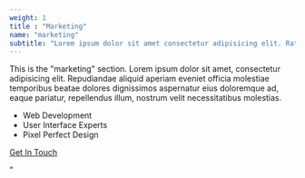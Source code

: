 ```yaml
---
weight: 1
title : "Marketing"
name: "marketing"
subtitle: "Lorem ipsum dolor sit amet consectetur adipisicing elit. Ratione voluptate laborum sapiente officiis molestiaea."
---
```

This is the "marketing" section. Lorem ipsum dolor sit amet, consectetur adipisicing elit. Repudiandae aliquid aperiam eveniet officia molestiae temporibus beatae dolores dignissimos aspernatur eius doloremque ad, eaque pariatur, repellendus illum, nostrum velit necessitatibus molestias.

<ul class='checked'><li>Web Development</li><li>User Interface Experts</li><li>Pixel Perfect Design</li></ul><p><a href='#' class='btn btn-primary btn-outline fh5co-content-nav' data-nav-section='contact'>Get In Touch</a></p>"
